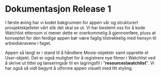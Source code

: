 # Dokumentasjon Release 1

I første øving har vi kodet bakgrunnen for appen vår og strukturert prosjektskjelletet vårt slik det skal se ut.
Vi har bestemt oss for å kode Watchlist ettersom vi mener dette er overkommelig å gjennomføre, pluss at konseptet for den ferdige appen bør være faglig tilstrekkelig med hensyn til arbeidskravene i faget.

Appen så langt er i stand til å håndtere Movie-objekter samt opprette et User-objekt. Det er også mulighet for å registrere nye filmer i Watchlist ved å skrive ut tittel og lanseringsår til en lagringsfil i "**resources\watchlist**". Vi har også så vidt begynt å utforme appen visuelt med litt styling.
